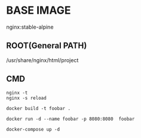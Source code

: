 # BASE IMAGE

nginx:stable-alpine

## ROOT(General PATH)

/usr/share/nginx/html/project

## CMD

```
nginx -t
nginx -s reload
```

```
docker build -t foobar .

docker run -d --name foobar -p 8080:8080  foobar
```

```
docker-compose up -d
```